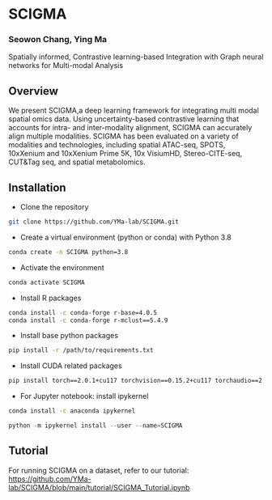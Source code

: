 # SCIGMA

### Seowon Chang, Ying Ma

Spatially informed, Contrastive learning-based Integration with Graph neural 
networks for Multi-modal Analysis

## Overview
We present SCIGMA,a deep learning framework for integrating multi modal spatial omics data.
Using uncertainty-based contrastive learning that accounts for intra- and inter-modality
alignment, SCIGMA can accurately align multiple modalities. 
SCIGMA has been evaluated on a variety of modalities and technologies, including
spatial ATAC-seq, SPOTS, 10xXenium and 10xXenium Prime 5K, 10x VisiumHD, 
Stereo-CITE-seq, CUT&Tag seq, and spatial metabolomics. 

## Installation

- Clone the repository
```bash
git clone https://github.com/YMa-lab/SCIGMA.git
```

- Create a virtual environment (python or conda) with Python 3.8
```bash
conda create -n SCIGMA python=3.8
```

- Activate the environment
```bash
conda activate SCIGMA
```

- Install R packages
```bash
conda install -c conda-forge r-base=4.0.5
conda install -c conda-forge r-mclust==5.4.9
```

- Install base python packages 
```bash
pip install -r /path/to/requirements.txt
```

- Install CUDA related packages
```bash
pip install torch==2.0.1+cu117 torchvision==0.15.2+cu117 torchaudio==2.0.2+cu117 -f https://download.pytorch.org/whl/torch_stable.html
```

- For Jupyter notebook: install ipykernel
```bash
conda install -c anaconda ipykernel
```
```python
python -m ipykernel install --user --name=SCIGMA
```

## Tutorial
For running SCIGMA on a dataset, refer to our tutorial: https://github.com/YMa-lab/SCIGMA/blob/main/tutorial/SCIGMA_Tutorial.ipynb 
